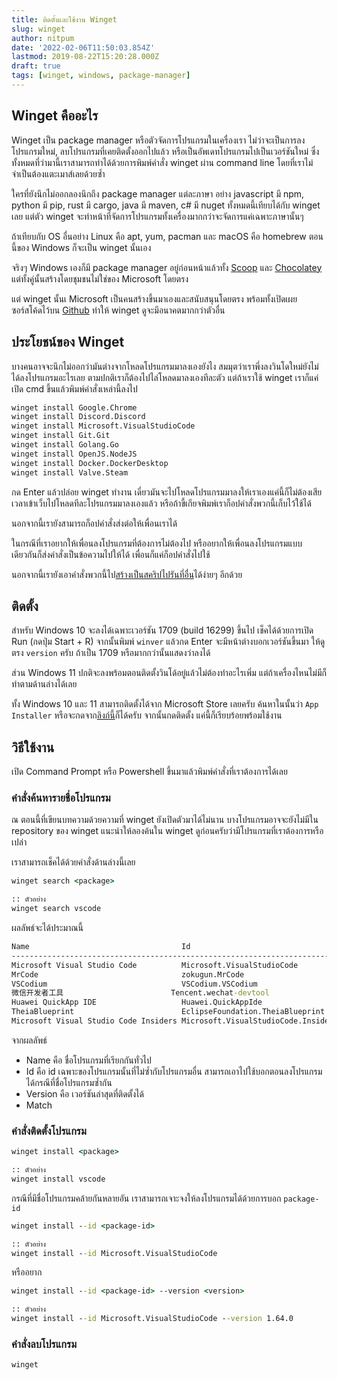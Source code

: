 ```yaml
---
title: ติดตั้งและใช้งาน Winget
slug: winget
author: nitpum
date: '2022-02-06T11:50:03.854Z'
lastmod: 2019-08-22T15:20:28.000Z
draft: true
tags: [winget, windows, package-manager]
---
```


## Winget คืออะไร

Winget เป็น package manager หรือตัวจัดการโปรแกรมในเครื่องเรา ไม่ว่าจะเป็นการลงโปรแกรมใหม่, ลบโปรแกรมที่เคยติดตั้งออกไปแล้ว หรือเป็นอัพเดทโปรแกรมไปเป็นเวอร์ชันใหม่ ซึ่งทั้งหมดที่ว่ามานี้เราสามารถทำได้ด้วยการพิมพ์คำสั่ง winget ผ่าน command line โดยที่เราไม่จำเป็นต้องแตะเมาส์เลยด้วยซ้ำ 

ใครที่ยังนึกไม่ออกลองนึกถึง package manager แต่ละภาษา อย่าง javascript มี npm, python มี pip, rust มี cargo, java มี maven, c# มี nuget ทั้งหมดนี้เทียบได้กับ winget เลย แต่ตัว winget จะทำหน้าที่จัดการโปรแกรมทั้งเครื่องมากกว่าจะจัดการแค่เฉพาะภาษานั้นๆ

ถ้าเทียบกับ OS อื่นอย่าง Linux คือ apt, yum, pacman และ macOS คือ homebrew ตอนนี้ของ Windows ก็จะเป็น winget นั้นเอง

จริงๆ Windows เองก็มี package manager อยู่ก่อนหน้าแล้วทั้ง [Scoop](https://scoop.sh/) และ [Chocolatey](https://chocolatey.org/) แต่ทั้งคู่นั้นสร้างโดยชุมชนไม่ใช่ของ Microsoft โดยตรง

แต่ winget นั้นเ Microsoft เป็นคนสร้างขึ้นมาเองและสนับสนุนโดยตรง พร้อมทั้งเปิดเผยซอร์สโค้ดไว้บน [Github](https://github.com/microsoft/winget-cli) ทำให้ winget ดูจะมีอนาคตมากกว่าตัวอื่น

## ประโยชน์ของ Winget

บางคนอาจจะนึกไม่ออกว่ามันต่างจากโหลดโปรแกรมมาลงเองยังไง สมมุตว่าเราพึ่งลงวินโดใหม่ยังไม่ได้ลงโปรแกรมอะไรเลย ตามปกติเราก็ต้องไปไล่โหลดมาลงเองทีละตัว แต่ถ้าเราใช้ winget เราก็แค่เปิด cmd ขึ้นแล้วพิมพ์คำสั่งเหล่านี้ลงไป

```bat
winget install Google.Chrome
winget install Discord.Discord
winget install Microsoft.VisualStudioCode
winget install Git.Git
winget install Golang.Go
winget install OpenJS.NodeJS
winget install Docker.DockerDesktop
winget install Valve.Steam
```

กด Enter แล้วปล่อย winget ทำงาน เดี๋ยวมันจะไปโหลดโปรแกรมมาลงให้เราเองแค่นี้ก็ไม่ต้องเสียเวลาเข้าเว็บไปโหลดทีละโปรแกรมมาลงเองแล้ว หรือถ้าขี้เกียจพิมพ์เราก็อปคำสั่งพวกนี้เก็บไว้ใช้ได้ 

นอกจากนี้เรายังสามารถก็อปคำสั่งส่งต่อให้เพื่อนเราได้ 

ในกรณีที่เราอยากให้เพื่อนลงโปรแกรมที่ต้องการไม่ต้องไป
หรืออยากให้เพื่อนลงโปรแกรมแบบเดียวกันก็ส่งคำสั่งเป็นข้อความไปให้ได้ เพื่อนก็แค่ก็อปคำสั่งไปใช้

นอกจากนี้เรายังเอาคำสั่งพวกนี้ไป[สร้างเป็นสคริปไปรันที่อื่น](#เกบสครปตเปนไฟลไปใชทอน)ได้ง่ายๆ อีกด้วย


## ติดตั้ง

สำหรับ Windows 10 จะลงได้เฉพาะเวอร์ชัน 1709 (build 16299) ขึ้นไป เช็คได้ด้วยการเปิด Run (กดปุ่ม Start + R) จากนั้นพิมพ์ `winver` แล้วกด Enter จะมีหน้าต่างบอกเวอร์ชันขึ้นมา ให้ดูตรง `version` ครับ ถ้าเป็น 1709 หรือมากกว่านั้นแสดงว่าลงได้

ส่วน Windows 11 ปกติจะลงพร้อมตอนติดตั้งวินโด้อยู่แล้วไม่ต้องทำอะไรเพิ่ม แต่ถ้าเครื่องไหนไม่มีก็ทำตามด้านล่างได้เลย

ทั้ง Windows 10 และ 11 สามารถติดตั้งได้จาก Microsoft Store เลยครับ ค้นหาในนั้นว่า `App Installer` หรือจะกดจาก[ลิงก์นี้](https://www.microsoft.com/en-us/p/app-installer/9nblggh4nns1)ก็ได้ครับ จากนั้นกดติดตั้ง แค่นี้ก็เรียบร้อยพร้อมใช้งาน

## วิธีใช้งาน

เปิด Command Prompt หรือ Powershell ขึ้นมาแล้วพิมพ์คำสั่งที่เราต้องการได้เลย

### คำสั่งค้นหารายชื่อโปรแกรม

ณ ตอนนี้ที่เขียนบทความด้วยความที่ winget ยังเปิดตัวมาได้ไม่นาน บางโปรแกรมอาจจะยังไม่มีใน repository ของ winget แนะนำให้ลองค้นใน winget ดูก่อนครับว่ามีโปรแกรมที่เราต้องการหรือเปล่า

เราสามารถเช็คได้ด้วยคำสั่งด้านล่างนี้เลย

```bat
winget search <package>

:: ตัวอย่าง 
winget search vscode
```

ผลลัพธ์จะได้ประมาณนี้

```bat
Name                                  Id                                  Version      Match                    Source
----------------------------------------------------------------------------------------------------------------------
Microsoft Visual Studio Code          Microsoft.VisualStudioCode          1.64.0       Moniker: vscode          winget
MrCode                                zokugun.MrCode                      1.62.3.21323 Tag: vscode              winget
VSCodium                              VSCodium.VSCodium                   1.64.0       Tag: vscode              winget
微信开发者工具                        Tencent.wechat-devtool              1.05.2108130 Tag: vscode              winget
Huawei QuickApp IDE                   Huawei.QuickAppIde                  11.4.2       Tag: vscode              winget
TheiaBlueprint                        EclipseFoundation.TheiaBlueprint    1.16.0       Tag: vscode              winget
Microsoft Visual Studio Code Insiders Microsoft.VisualStudioCode.Insiders 1.65.0       Moniker: vscode-insiders winget
```

จากผลลัพธ์
- Name คือ ชื่อโปรแกรมที่เรียกกันทั่วไป
- Id คือ id เฉพาะของโปรแกรมนั้นที่ไม่ซ้ำกับโปรแกรมอื่น สามารถเอาไปใช้บอกตอนลงโปรแกรมได้กรณีที่ชื่อโปรแกรมซ้ำกัน
- Version คือ เวอร์ชันล่าสุดที่ติดตั้งได้
- Match

### คำสั่งติดตั้งโปรแกรม

```bat
winget install <package>

:: ตัวอย่าง
winget install vscode
```

กรณีที่มีชื่อโปรแกรมคล้ายกันหลายอัน เราสามารถเจาะจงให้ลงโปรแกรมได้ด้วยการบอก `package-id`

```bat
winget install --id <package-id>

:: ตัวอย่าง
winget install --id Microsoft.VisualStudioCode
```

หรืออยาก


```bat
winget install --id <package-id> --version <version>

:: ตัวอย่าง
winget install --id Microsoft.VisualStudioCode --version 1.64.0
```

### คำสั่งลบโปรแกรม

```bat
winget 
```